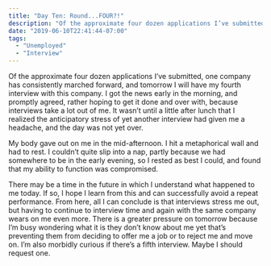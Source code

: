 ```yaml
---
title: "Day Ten: Round...FOUR?!"
description: "Of the approximate four dozen applications I’ve submitted, one company has consistently marched forward, and tomorrow I will have my fourth interview with this company. I got the news early in the morning, and promptly agreed, rather hoping to get it done and over with, because interviews take a lot out of me. It wasn’t until a little after lunch that I realized the anticipatory stress of yet another interview had given me a headache, and the day was not yet over."
date: "2019-06-10T22:41:44-07:00"
tags:
  - "Unemployed"
  - "Interview"
---
```


Of the approximate four dozen applications I’ve submitted, one company has consistently marched forward, and tomorrow I will have my fourth interview with this company. I got the news early in the morning, and promptly agreed, rather hoping to get it done and over with, because interviews take a lot out of me. It wasn’t until a little after lunch that I realized the anticipatory stress of yet another interview had given me a headache, and the day was not yet over.

My body gave out on me in the mid-afternoon. I hit a metaphorical wall and had to rest. I couldn’t quite slip into a nap, partly because we had somewhere to be in the early evening, so I rested as best I could, and found that my ability to function was compromised.

There may be a time in the future in which I understand what happened to me today. If so, I hope I learn from this and can successfully avoid a repeat performance. From here, all I can conclude is that interviews stress me out, but having to continue to interview time and again with the same company wears on me even more. There is a greater pressure on tomorrow because I’m busy wondering what it is they don’t know about me yet that’s preventing them from deciding to offer me a job or to reject me and move on. I’m also morbidly curious if there’s a fifth interview. Maybe I should request one.